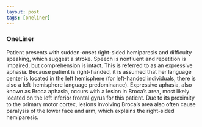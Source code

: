 ```yaml
---
layout: post
tags: [oneliner]
---
```



### OneLiner

Patient presents with sudden-onset right-sided hemiparesis and difficulty speaking, which suggest a stroke. Speech is nonfluent and repetition is impaired, but comprehension is intact. This is referred to as an expressive aphasia. Because patient is right-handed, it is assumed that her language center is located in the left hemisphere (for left-handed individuals, there is also a left-hemisphere language predominance). Expressive aphasia, also known as Broca aphasia, occurs with a lesion in Broca’s area, most likely located on the left inferior frontal gyrus for this patient. Due to its proximity to the primary motor cortex, lesions involving Broca’s area also often cause paralysis of the lower face and arm, which explains the right-sided hemiparesis.

